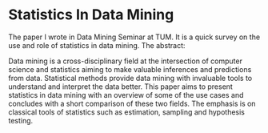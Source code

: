 # Statistics In Data Mining
The paper I wrote in Data Mining Seminar at TUM. It is a quick survey on the use and role of statistics in data mining. The abstract:

Data mining is a cross-disciplinary field at the intersection of computer science and statistics aiming to make valuable inferences and predictions from data. Statistical methods provide data mining with invaluable tools to understand and interpret the data better. This paper aims to present statistics in data mining with an overview of some of the use cases and concludes with a short comparison of these two fields. The emphasis is on classical tools of statistics such as estimation, sampling and hypothesis testing.
